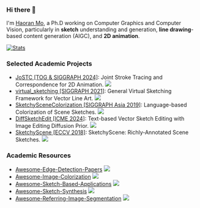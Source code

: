 ### Hi there 👋

I'm [Haoran Mo](https://mo-haoran.com/), a Ph.D working on Computer Graphics and Computer Vision, particularly in **sketch** understanding and generation, **line drawing**-based content generation (AIGC), and **2D animation**.

[![Stats](https://github-readme-stats.vercel.app/api?username=MarkMoHR&show_icons=true&hide=contribs&count_private=true&theme=shadow_blue)](https://github.com/MarkMoHR)

### Selected Academic Projects

- [JoSTC [TOG & SIGGRAPH 2024]](https://github.com/MarkMoHR/JoSTC): Joint Stroke Tracing and Correspondence for 2D Animation. <a href="https://github.com/MarkMoHR/JoSTC" target="_blank"><img src="https://img.shields.io/github/stars/MarkMoHR/JoSTC"></a>
- [virtual_sketching [SIGGRAPH 2021]](https://github.com/MarkMoHR/virtual_sketching): General Virtual Sketching Framework for Vector Line Art. <a href="https://github.com/MarkMoHR/virtual_sketching" target="_blank"><img src="https://img.shields.io/github/stars/MarkMoHR/virtual_sketching"></a>
- [SketchySceneColorization [SIGGRAPH Asia 2019]](https://github.com/SketchyScene/SketchySceneColorization): Language-based Colorization of Scene Sketches. <a href="https://github.com/SketchyScene/SketchySceneColorization" target="_blank"><img src="https://img.shields.io/github/stars/SketchyScene/SketchySceneColorization"></a>
- [DiffSketchEdit [ICME 2024]](https://github.com/MarkMoHR/DiffSketchEdit): Text-based Vector Sketch Editing with Image Editing Diffusion Prior. <a href="https://github.com/MarkMoHR/DiffSketchEdit" target="_blank"><img src="https://img.shields.io/github/stars/MarkMoHR/DiffSketchEdit"></a>
- [SketchyScene [ECCV 2018]](https://github.com/SketchyScene/SketchyScene): SketchyScene: Richly-Annotated Scene Sketches. <a href="https://github.com/SketchyScene/SketchyScene" target="_blank"><img src="https://img.shields.io/github/stars/SketchyScene/SketchyScene"></a>

### Academic Resources

- [Awesome-Edge-Detection-Papers](https://github.com/MarkMoHR/Awesome-Edge-Detection-Papers) <a href="https://github.com/MarkMoHR/Awesome-Edge-Detection-Papers" target="_blank"><img src="https://img.shields.io/github/stars/MarkMoHR/Awesome-Edge-Detection-Papers"></a>
- [Awesome-Image-Colorization](https://github.com/MarkMoHR/Awesome-Image-Colorization) <a href="https://github.com/MarkMoHR/Awesome-Image-Colorization" target="_blank"><img src="https://img.shields.io/github/stars/MarkMoHR/Awesome-Image-Colorization"></a>
- [Awesome-Sketch-Based-Applications](https://github.com/MarkMoHR/Awesome-Sketch-Based-Applications) <a href="https://github.com/MarkMoHR/Awesome-Sketch-Based-Applications" target="_blank"><img src="https://img.shields.io/github/stars/MarkMoHR/Awesome-Sketch-Based-Applications"></a>
- [Awesome-Sketch-Synthesis](https://github.com/MarkMoHR/Awesome-Sketch-Synthesis) <a href="https://github.com/MarkMoHR/Awesome-Sketch-Synthesis" target="_blank"><img src="https://img.shields.io/github/stars/MarkMoHR/Awesome-Sketch-Synthesis"></a>
- [Awesome-Referring-Image-Segmentation](https://github.com/MarkMoHR/Awesome-Referring-Image-Segmentation) <a href="https://github.com/MarkMoHR/Awesome-Referring-Image-Segmentation" target="_blank"><img src="https://img.shields.io/github/stars/MarkMoHR/Awesome-Referring-Image-Segmentation"></a>

<!--
**MarkMoHR/MarkMoHR** is a ✨ _special_ ✨ repository because its `README.md` (this file) appears on your GitHub profile.

Here are some ideas to get you started:

- 🔭 I’m currently working on ...
- 🌱 I’m currently learning ...
- 👯 I’m looking to collaborate on ...
- 🤔 I’m looking for help with ...
- 💬 Ask me about ...
- 📫 How to reach me: ...
- 😄 Pronouns: ...
- ⚡ Fun fact: ...
-->
